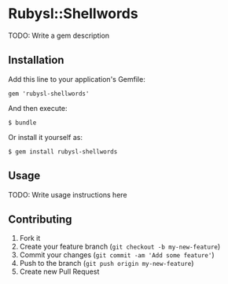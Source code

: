 # Rubysl::Shellwords

TODO: Write a gem description

## Installation

Add this line to your application's Gemfile:

    gem 'rubysl-shellwords'

And then execute:

    $ bundle

Or install it yourself as:

    $ gem install rubysl-shellwords

## Usage

TODO: Write usage instructions here

## Contributing

1. Fork it
2. Create your feature branch (`git checkout -b my-new-feature`)
3. Commit your changes (`git commit -am 'Add some feature'`)
4. Push to the branch (`git push origin my-new-feature`)
5. Create new Pull Request
